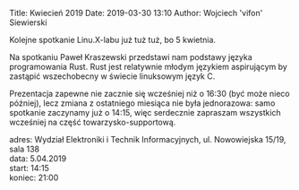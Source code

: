 Title: Kwiecień 2019
Date: 2019-03-30 13:10
Author: Wojciech 'vifon' Siewierski

Kolejne spotkanie Linu.X-labu już tuż tuż, bo 5 kwietnia.

Na spotkaniu Paweł Kraszewski przedstawi nam podstawy języka
programowania Rust.  Rust jest relatywnie młodym językiem aspirującym
by zastąpić wszechobecny w świecie linuksowym język C.

Prezentacja zapewne nie zacznie się wcześniej niż o 16:30 (być może
nieco później), lecz zmiana z ostatniego miesiąca nie była
jednorazowa: samo spotkanie zaczynamy już o 14:15, więc serdecznie
zapraszam wszystkich wcześniej na część towarzysko-supportową.

adres: Wydział Elektroniki i Technik Informacyjnych, ul. Nowowiejska 15/19, sala 138  
data: 5.04.2019  
start: 14:15  
koniec: 21:00
